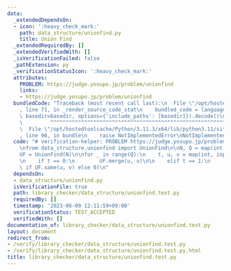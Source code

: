 ```yaml
---
data:
  _extendedDependsOn:
  - icon: ':heavy_check_mark:'
    path: data_structure/unionfind.py
    title: Union Find
  _extendedRequiredBy: []
  _extendedVerifiedWith: []
  _isVerificationFailed: false
  _pathExtension: py
  _verificationStatusIcon: ':heavy_check_mark:'
  attributes:
    PROBLEM: https://judge.yosupo.jp/problem/unionfind
    links:
    - https://judge.yosupo.jp/problem/unionfind
  bundledCode: "Traceback (most recent call last):\n  File \"/opt/hostedtoolcache/Python/3.11.3/x64/lib/python3.11/site-packages/onlinejudge_verify/documentation/build.py\"\
    , line 71, in _render_source_code_stat\n    bundled_code = language.bundle(stat.path,\
    \ basedir=basedir, options={'include_paths': [basedir]}).decode()\n          \
    \         ^^^^^^^^^^^^^^^^^^^^^^^^^^^^^^^^^^^^^^^^^^^^^^^^^^^^^^^^^^^^^^^^^^^^^^^^^^^^^^^^^\n\
    \  File \"/opt/hostedtoolcache/Python/3.11.3/x64/lib/python3.11/site-packages/onlinejudge_verify/languages/python.py\"\
    , line 96, in bundle\n    raise NotImplementedError\nNotImplementedError\n"
  code: "# verification-helper: PROBLEM https://judge.yosupo.jp/problem/unionfind\n\
    \nfrom data_structure.unionfind import UnionFind\n\nN, Q = map(int, input().split())\n\
    UF = UnionFind(N)\n\nfor _ in range(Q):\n    t, u, v = map(int, input().split())\n\
    \n    if t == 0:\n        UF.merge(u, v)\n\n    elif t == 1:\n        print(1\
    \ if UF.same(u, v) else 0)\n"
  dependsOn:
  - data_structure/unionfind.py
  isVerificationFile: true
  path: library_checker/data_structure/unionfind.test.py
  requiredBy: []
  timestamp: '2023-06-09 12:11:59+09:00'
  verificationStatus: TEST_ACCEPTED
  verifiedWith: []
documentation_of: library_checker/data_structure/unionfind.test.py
layout: document
redirect_from:
- /verify/library_checker/data_structure/unionfind.test.py
- /verify/library_checker/data_structure/unionfind.test.py.html
title: library_checker/data_structure/unionfind.test.py
---
```

